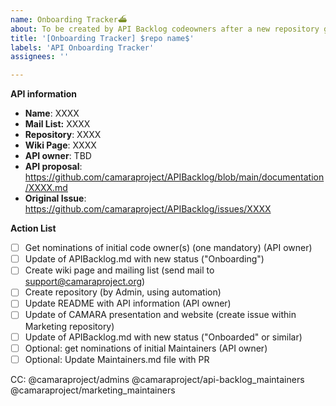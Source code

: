 ```yaml
---
name: Onboarding Tracker⛴️
about: To be created by API Backlog codeowners after a new repository got approved
title: '[Onboarding Tracker] $repo name$'
labels: 'API Onboarding Tracker'
assignees: ''

---
```


<!-- API & repository Tracker Issue -->
**API information**
- **Name**: XXXX
- **Mail List:** XXXX
- **Repository**: XXXX
- **Wiki Page**: XXXX
- **API owner**: TBD
- **API proposal**: https://github.com/camaraproject/APIBacklog/blob/main/documentation/XXXX.md
- **Original Issue**: https://github.com/camaraproject/APIBacklog/issues/XXXX

**Action List**
- [ ] Get nominations of initial code owner(s) (one mandatory) (API owner)
- [ ] Update of APIBacklog.md with new status ("Onboarding")
- [ ] Create wiki page and mailing list (send mail to support@camaraproject.org)
- [ ] Create repository (by Admin, using automation)
- [ ] Update README with API information (API owner)
- [ ] Update of CAMARA presentation and website (create issue within Marketing repository)
- [ ] Update of APIBacklog.md with new status ("Onboarded" or similar)
- [ ] Optional: get nominations of initial Maintainers (API owner)
- [ ] Optional: Update Maintainers.md file with PR

CC: @camaraproject/admins @camaraproject/api-backlog_maintainers @camaraproject/marketing_maintainers
